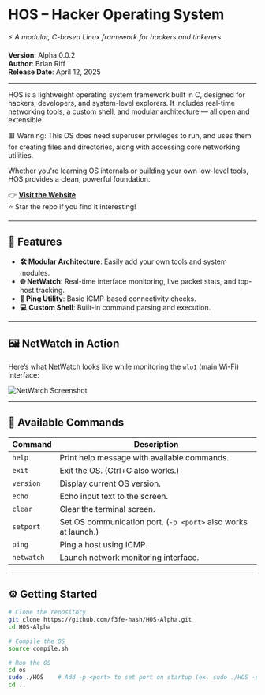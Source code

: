 # HOS – Hacker Operating System  
⚡ *A modular, C-based Linux framework for hackers and tinkerers.*

**Version**: Alpha 0.0.2  
**Author**: Brian Riff  
**Release Date**: April 12, 2025  

---

HOS is a lightweight operating system framework built in C, designed for hackers, developers, and system-level explorers. It includes real-time networking tools, a custom shell, and modular architecture — all open and extensible.

🟥 Warning: This OS does need superuser privileges to run, and uses them for creating files and directories, along with accessing core networking utilities.

Whether you're learning OS internals or building your own low-level tools, HOS provides a clean, powerful foundation.

👉 **[Visit the Website](https://f3fe-hash.github.io/HOS-Alpha-Website/)**  
⭐️ Star the repo if you find it interesting!

---

## 🚀 Features

- **🛠 Modular Architecture**: Easily add your own tools and system modules.
- **🌐 NetWatch**: Real-time interface monitoring, live packet stats, and top-host tracking.
- **📡 Ping Utility**: Basic ICMP-based connectivity checks.
- **💻 Custom Shell**: Built-in command parsing and execution.

---

## 🖼 NetWatch in Action

Here’s what NetWatch looks like while monitoring the `wlo1` (main Wi-Fi) interface:

![NetWatch Screenshot](https://github.com/user-attachments/assets/4ed863ca-6eee-4682-a9e3-2cc66ac50a19)

---

## 🧾 Available Commands

| Command   | Description |
|-----------|-------------|
| `help`    | Print help message with available commands. |
| `exit`    | Exit the OS. (Ctrl+C also works.) |
| `version` | Display current OS version. |
| `echo`    | Echo input text to the screen. |
| `clear`   | Clear the terminal screen. |
| `setport` | Set OS communication port. (`-p <port>` also works at launch.) |
| `ping`    | Ping a host using ICMP. |
| `netwatch`| Launch network monitoring interface. |

---

## ⚙️ Getting Started

```bash
# Clone the repository
git clone https://github.com/f3fe-hash/HOS-Alpha.git
cd HOS-Alpha

# Compile the OS
source compile.sh

# Run the OS
cd os
sudo ./HOS    # Add -p <port> to set port on startup (ex. sudo ./HOS -p 8080)
cd ..